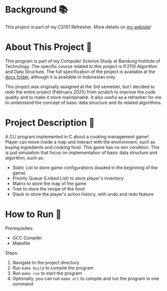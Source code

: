 # Background 📚
This project is part of my CS101 Refresher. More details on [my website](https://www.cadevue.com)!

# About This Project 🧱
This program is part of my Computer Science Study at Bandung Institute of Technology. The specific course related to this project is IF2110 Algorithm and Data Structure. The full specification of the project is available at the [docs folder](docs/Specification.pdf), although it is available in Indonesian only.

This project was originally assigned at the 3rd semester, but I decided to redo the entire project (February 2025) from scratch to improve the code quality and to make it more maintainable. It also useful as a refresher for me to understand the concept of basic data structure and its related algorithms.

# Project Description 📝
A CLI program implemented in C about a cooking management game! Player can move inside a map and interact with the environment, such as buying ingredients and cooking food. This game has no win condition. This is just simulation that focus on implementation of basic data structure and algorithm, such as:

- Static List to store game configurations (loaded in the beginning of the game) 
- Priority Queue (Linked List) to store player's inventory
- Matrix to store the map of the game
- Tree to store the recipe of the food
- Stack to store the player's action history, with undo and redo feature

# How to Run 🚀
Prerequisites:
- GCC Compiler
- Makefile

Steps:
1. Navigate to the project directory
2. Run `make build` to compile the program
3. Run `make run` to start the program
3. Optionally, you can run `make all` to compile and run the program in one command